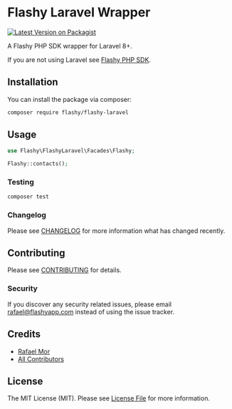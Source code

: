 # Flashy Laravel Wrapper

[![Latest Version on Packagist](https://img.shields.io/packagist/v/flashy/flashy-laravel.svg?style=flat-square)](https://packagist.org/packages/flashy/flashy-laravel)

A Flashy PHP SDK wrapper for Laravel 8+.

If you are not using Laravel see [Flashy PHP SDK](https://github.com/flashy/flashy-php).

## Installation

You can install the package via composer:

```bash
composer require flashy/flashy-laravel
```

## Usage

```php
use Flashy\FlashyLaravel\Facades\Flashy;

Flashy::contacts();
```

### Testing

```bash
composer test
```

### Changelog

Please see [CHANGELOG](CHANGELOG.md) for more information what has changed recently.

## Contributing

Please see [CONTRIBUTING](CONTRIBUTING.md) for details.

### Security

If you discover any security related issues, please email rafael@flashyapp.com instead of using the issue tracker.

## Credits

-   [Rafael Mor](https://github.com/flashy)
-   [All Contributors](../../contributors)

## License

The MIT License (MIT). Please see [License File](LICENSE.md) for more information.